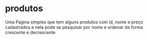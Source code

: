 # produtos
Uma Pagina simples que tem alguns produtos com id, nome e preço cadastrados e nela pode se pesquisar por nome e ordenar de forma crescente e decrescente

